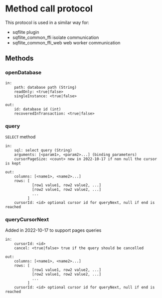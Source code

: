 # Method call protocol

This protocol is used in a similar way for:
- sqflite plugin
- sqflite_common_ffi isolate communication
- sqflite_common_ffi_web web worker communication

## Methods

### openDatabase

```
in:
    path: database path (String)
    readOnly: <true|false>
    singleInstance: <true|false>

out:
    id: database id (int)
    recoveredInTransaction: <true|false>
```

### query

`SELECT` method

```
in:
    sql: select query (String)
    arguments: [<param1>, <param2>...] (binding parameters)
    cursorPageSize: <count> new in 2022-10-17 if non null the cursor is kept

out:
    columns: [<name1>, <name2>...]
    rows: [
            [row1 value1, row2 value2, ...]
            [row2 value1, row2 value2, ...]
            ...
          ] 
    cursorId: <id> optional cursor id for queryNext, null if end is reached
```

### queryCursorNext

Added in 2022-10-17 to support pages queries

```
in:
    cursorId: <id>
    cancel: <true|false> true if the query should be cancelled

out:
    columns: [<name1>, <name2>...]
    rows: [
            [row1 value1, row2 value2, ...]
            [row2 value1, row2 value2, ...]
            ...
          ] 
    cursorId: <id> optional cursor id for queryNext, null if end is reached
```